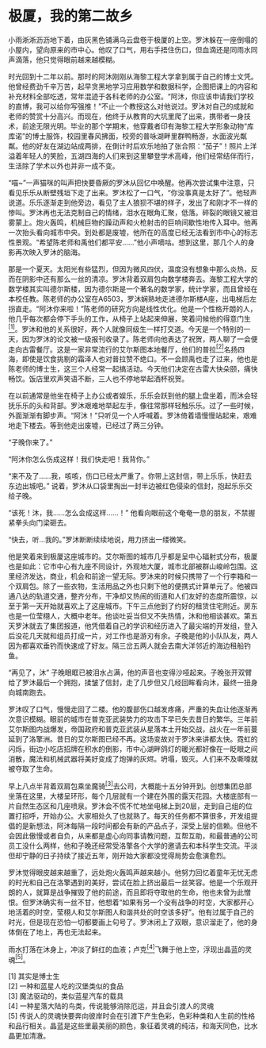 # 极厦，我的第二故乡

小雨淅淅沥沥地下着，由灰黑色铺满乌云盘卷于极厦的上空。罗沐躲在一座倒塌的小屋内，望向原来的市中心。他叹了口气，用右手捂住伤口，但血滴还是同雨水同声滴落，他只觉得眼前越来越模糊。

时光回到十二年以前。那时的阿沐刚刚从海黎工程大学拿到属于自己的博士文凭。他曾经费劲千辛万苦，起早贪黑地学习应用数学和数据科学，企图把课上的内容和补充材料全部吃透，常年混迹于各科老师的办公室。“阿沐，你应该申请我们学校的直博，我可以给你写强推！”不止一个教授这么对他说过。罗沐对自己的成就和老师的赞赏十分高兴。而现在，他终于从教育的大坑里爬了出来，携带者一身技术，前途无限光明。毕业的那个学期末，他穿戴者印有海黎工程大学形象动物“库库诺”的博士服饰，校园里春风拂面，校旁的普咏湖畔里群鸭畅游，水面波光粼粼。他的好友在湖边站成两排，在倒计时后欢乐地拍了张合照：“茄子”！照片上洋溢着年轻人的笑脸，五湖四海的人们来到这里攀登学术高峰，他们经常结伴而行，生活除了学术以外也并非一成不变。

“喵~”一声猫咪的叫声把快要昏厥的罗沐从回忆中唤醒。他再次尝试集中注意，只看见乐乐从断壁残垣下走了出来。罗沐松了一口气，“你没事真是太好了“。他轻声说道。乐乐逐渐走到他旁边，看见了主人狼狈不堪的样子，发出了和刚才不一样的惨叫。罗沐再也无法克制自己的情绪，泪水在眼角汇聚，低落。碎裂的眼镜又被泪雾蒙上。炮火轰鸣，机械巨物的躁动声和火枪射击的巨响间歇性地传入耳中。他再一次抬头看向城市中央。到处都是废墟，他所在的高度已经无法看到市中心的标志性景观。“希望陈老师和禹他们都平安......”他小声嘀咕。想到这里，那几个人的身影再次映入罗沐的脑海。

那是一个夏天。太阳光有些猛烈，但因为微风四伏，温度没有想象中那么炎热，反而在阴影中还有那么一丝的清凉。罗沐背着双肩包向数学楼奔去。海黎工程大学的数学楼其实叫德尔斯楼，因为德尔斯是一个著名的数学家，统计学家，而且曾经在本校任教。陈老师的办公室在A6503，罗沐娴熟地走进德尔斯楼A座，出电梯后左拐直走。“阿沐你来啦！”陈老师的研究方向是线性优化。他是一个性格开朗的人，他几乎每次都会停下手头的工作，从椅子上站起来伸展，笑着问候他的得意门生<a href="#references"><sup>[1]</sup></a>。罗沐和他的关系很好，两个人就像同级生一样打交道。今天是一个特别的一天，因为罗沐的论文被一级报刊收录了。陈老师向他表达了祝贺，两人聊了一会便走向古雷餐厅。这是一家非常流行的艾尔斯图本地餐厅，他们的普拉<a href="#references"><sup>[2]</sup></a>名扬四海，即使是饮食挑剔的霜泽人也对普拉赞不绝口。不一会顾禹也走了过来，他也是陈老师的博士生，这三个人经常一起搞活动。今天他们决定在古雷大快朵颐，痛快畅饮。饭店里欢声笑语不断，三人也不停地举起酒杯祝贺。

在以前通常是他坐在椅子上办公或者娱乐，乐乐会跃到他的腿上盘坐着，而沐会轻抚乐乐的头和背部。罗沐艰难地举起左手，像往常那样轻触乐乐。过了一些时候，外面渐渐有脚步声。“阿沐！”只听见一个人呼喊着。罗沐倚着墙慢慢站起来，艰难地走下楼去。等到他走出废墟，已经过了两三分钟。

“子晚你来了。”

“阿沐你怎么伤成这样！我们快走吧！我背你。”

“来不及了......我，咳咳，伤口已经太严重了。你带上这封信，带上乐乐，快赶去东边出城吧。” 说着，罗沐从口袋里掏出一封半边被红色侵染的信封，抱起乐乐交给子晚。

“该死！沐，我......怎么会成这样......！” 他看向眼前这个奄奄一息的朋友，不禁握紧拳头向门梁砸去。

“快去，听...我的。”罗沐断断续续地说，用力挤出一缕微笑。

他是笑着来到极厦这座城市的。艾尔斯图的城市几乎都是呈中心辐射式分布，极厦也是如此：它市中心有九座不同设计，外观地大厦，城市北部被群山峻岭包围。这里经济发达，商业，机会和前途一望无际。罗沐来的时候只携带了一个行李箱和一个双肩包。除了一些衣物，生活用品之外也只剩下他的便携式计算单元了。他被四通八达的轨道交通，整齐分布，干净却又热闹的街道和人们友好的态度所震惊，以至于第一天开始就喜欢上了这座城市。下午三点他到了约好的租赁住宅附近。房东也是一位莹栩人，大概中老年。他谈吐妥当但又不失热情，沐和他相谈甚欢。第五天罗沐就去了集团报道，他凭借着自己的学识和经历进入了最尖端的开发组，登入后没花几天就和组员打成一片，对工作也是游刃有余。子晚是他的小队队友，两人因为都喜欢垂钓而快速成了好友。隔三岔五两人就会去南大洋邻近的海边租船钓鱼。

“再见了，沐” 子晚眼眶已被泪水占满，他的声音也变得沙哑起来。子晚张开双臂给了罗沐最后一个拥抱，揉皱了信封，走了几步但又几经回眸看向沐，最终一扭身向城南跑去。

罗沐叹了口气，慢慢走回了二楼。他的腹部伤口越发疼痛，严重的失血让他逐渐再次意识模糊。眼前的城市在普克亚武装势力的攻击下早已失去昔日的繁华。三年前艾尔斯图内战爆发，帝国政府和普克亚武装从星落本土开始交战，战火在一年前蔓延到了洛擎洲。昔日的艾尔斯图已经不再。这场变故对于罗沐来讲都太快。霓虹的闪烁，街边小吃店招牌在积水的倒影，市中心湖畔鸽灯的暖光都好像在一眨眼之间消散，魔法和机械武器将美好变成了炮弹的灰烬。坍塌，毁灭。人们来不及嘶嚎就被夺取了生命。

早上八点半背着双肩包乘坐魔骑<a href="#references"><sup>[3]</sup></a>去公司，大概能十五分钟开到。创想集团总部坐落在这里，大楼呈环形，每个几层就有一个建在外围的露天花园。大楼底部有一片自然生态区和几座喷泉。罗沐会不慌不忙地坐电梯上到20层，走到自己组的位置打招呼，开始办公。大家相处久了也就熟了。每天的任务都不算很多，开发组提倡的是新想法，阿沐每隔一段时间都会有新的产品点子，深受上层的信赖。但他不会因此傲慢或者自负，从来都是虚心向同事请教问题，互帮互助，和最普通的公司员工没什么两样，他和子晚还经常受洛擎各个大学的邀请去和本科学生交流。平淡但却宁静的日子持续了接近五年，刚开始大家都没觉得局势会愈演愈烈。

罗沐觉得眼皮越来越重了，远处炮火轰鸣声越来越小。他努力回忆着童年无忧无虑的时光和自己在洛擎遇到的美好，尝试在脸上挤出最后一丝笑容。他是一个乐观开朗的人，就算是战争摧毁了他的前途，而且即将夺取他的生命，他也未曾为此憎恨。但罗沐确实有一丝不甘，他想着“如果有另一个没有战争的时空，大家都开心地活着的时空，莹栩人和艾尔斯图人和谐共处的时空该多好”。他有过属于自己的时光，但是现在恐怕一切都要画上句号了。罗沐闭上了双眼，意识溜走了，他的身体倒在了地上，再也无法起来。

雨水打落在沐身上，冲淡了鲜红的血液；卢克<a href="#references"><sup>[4]</sup></a>飞舞于他上空，浮现出晶蓝的灵魂<a href="#references"><sup>[5]</sup></a>。

<div id="references">
[1] 其实是博士生<br>
[2] 一种和蓝星人吃的汉堡类似的食品<br>
[3] 魔法驱动的，类似蓝星汽车的载具<br>
[4] 一种星落大陆的鸟类，传说能够消除厄运，并且会引渡人的灵魂<br>
[5] 传说人的灵魂快要奔向彼岸时会在引渡下产生色彩，色彩种类和人生前的性格和品行相关。晶蓝是这些里最美丽的颜色，象征着灵魂的纯洁，和海天同色，比水晶更加清澈。
</div>





